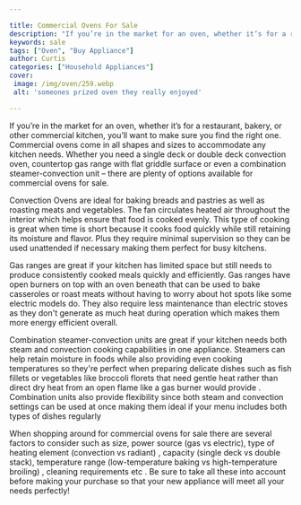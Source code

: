 ```yaml
---

title: Commercial Ovens For Sale
description: "If you’re in the market for an oven, whether it’s for a restaurant, bakery, or other commercial kitchen, you’ll want to make sure ...get more detail"
keywords: sale
tags: ["Oven", "Buy Appliance"]
author: Curtis
categories: ["Household Appliances"]
cover: 
 image: /img/oven/259.webp
 alt: 'someones prized oven they really enjoyed'

---
```


If you’re in the market for an oven, whether it’s for a restaurant, bakery, or other commercial kitchen, you’ll want to make sure you find the right one. Commercial ovens come in all shapes and sizes to accommodate any kitchen needs. Whether you need a single deck or double deck convection oven, countertop gas range with flat griddle surface or even a combination steamer-convection unit – there are plenty of options available for commercial ovens for sale. 

Convection Ovens are ideal for baking breads and pastries as well as roasting meats and vegetables. The fan circulates heated air throughout the interior which helps ensure that food is cooked evenly. This type of cooking is great when time is short because it cooks food quickly while still retaining its moisture and flavor. Plus they require minimal supervision so they can be used unattended if necessary making them perfect for busy kitchens. 

Gas ranges are great if your kitchen has limited space but still needs to produce consistently cooked meals quickly and efficiently. Gas ranges have open burners on top with an oven beneath that can be used to bake casseroles or roast meats without having to worry about hot spots like some electric models do. They also require less maintenance than electric stoves as they don't generate as much heat during operation which makes them more energy efficient overall. 

Combination steamer-convection units are great if your kitchen needs both steam and convection cooking capabilities in one appliance. Steamers can help retain moisture in foods while also providing even cooking temperatures so they're perfect when preparing delicate dishes such as fish fillets or vegetables like broccoli florets that need gentle heat rather than direct dry heat from an open flame like a gas burner would provide . Combination units also provide flexibility since both steam and convection settings can be used at once making them ideal if your menu includes both types of dishes regularly 

When shopping around for commercial ovens for sale there are several factors to consider such as size, power source (gas vs electric), type of heating element (convection vs radiant) , capacity (single deck vs double stack), temperature range (low-temperature baking vs high-temperature broiling) , cleaning requirements etc . Be sure to take all these into account before making your purchase so that your new appliance will meet all your needs perfectly!

